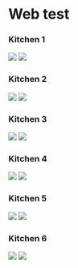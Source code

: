 # Web test

<h3>Kitchen 1</h3>
<div class="juxtapose">
    <img src="kt1b.jpg" />
    <img src="kt1a.jpg" />
</div>
<h3>Kitchen 2</h3>
<div class="juxtapose">
    <img src="kt2b.jpg" />
    <img src="kt2a.jpg" />
</div>
<h3>Kitchen 3</h3>
<div class="juxtapose">
    <img src="kt3b.jpg" />
    <img src="kt3a.jpg" />
</div>
<h3>Kitchen 4</h3>
<div class="juxtapose">
    <img src="kt4b.jpg" />
    <img src="kt4a.jpg" />
</div>
<h3>Kitchen 5</h3>
<div class="juxtapose">
    <img src="kt5b.jpg" />
    <img src="kt5a.jpg" />
</div>
<h3>Kitchen 6</h3>
<div class="juxtapose">
    <img src="kt6b.jpg" />
    <img src="kt6a.jpg" />
</div>
<script src="https://cdn.knightlab.com/libs/juxtapose/latest/js/juxtapose.min.js"></script>
<link rel="stylesheet" href="https://cdn.knightlab.com/libs/juxtapose/latest/css/juxtapose.css">
